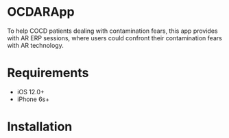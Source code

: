 # OCDARApp
 To help COCD patients dealing with contamination fears, this app provides with AR ERP sessions, where users could confront their contamination fears with AR technology.
# Requirements
- iOS 12.0+
- iPhone 6s+

# Installation
